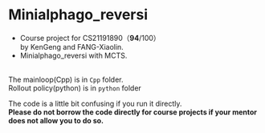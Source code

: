 # Minialphago_reversi
- Course project for CS21191890（**94**/100）<br>by KenGeng and FANG-Xiaolin.<br>
- Minialphago_reversi with MCTS.<br><br>

The mainloop(Cpp) is in `Cpp` folder. <br>
Rollout policy(python) is in `python` folder <br>

The code is a little bit confusing if you run it directly. <br>
**Please do not borrow the code directly for course projects if your mentor does not allow you to do so.**


